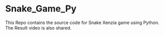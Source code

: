 # Snake_Game_Py
This Repo contains the source code for Snake Xenzia game using Python. The Result video is also shared.
